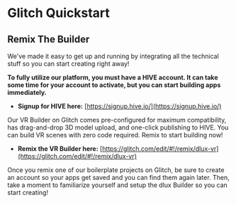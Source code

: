 # Glitch Quickstart
## Remix The Builder
We've made it easy to get up and running by integrating all the technical stuff so you can start creating right away!

**To fully utilize our platform, you must have a HIVE account. It can take some time for your account to activate, but you can start building apps immediately.**

  * **Signup for HIVE here:** [https://signup.hive.io/](https://signup.hive.io/) 

Our VR Builder on Glitch comes pre-configured for maximum compatibility, has drag-and-drop 3D model upload, and one-click publishing to HIVE. You can build VR scenes with zero code required. Remix to start building now!

  * **Remix the VR Builder here:** [https://glitch.com/edit/#!/remix/dlux-vr](https://glitch.com/edit/#!/remix/dlux-vr)


Once you remix one of our boilerplate projects on Glitch, be sure to create an account so your apps get saved and you can find them again later. Then, take a moment to familiarize yourself and setup the dlux Builder so you can start creating!
